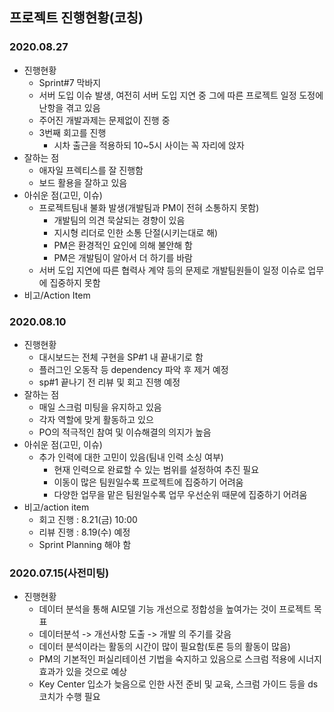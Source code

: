 ## 프로젝트 진행현황(코칭)

### 2020.08.27

* 진행현황
  * Sprint#7 막바지
  * 서버 도입 이슈 발생, 여전히 서버 도입 지연 중 그에 따른 프로젝트 일정 도정에 난항을 겪고 있음
  * 주어진 개발과제는 문제없이 진행 중
  * 3번째 회고를 진행
    * 시차 출근을 적용하되 10~5시 사이는 꼭 자리에 앉자
* 잘하는 점
  * 애자일 프렉티스를 잘 진행함
  * 보드 활용을 잘하고 있음
* 아쉬운 점(고민, 이슈)
  * 프로젝트팀내 불화 발생(개발팀과 PM이 전혀 소통하지 못함)
    * 개발팀의 의견 묵살되는 경향이 있음
    * 지시형 리더로 인한 소통 단절(시키는대로 해)
    * PM은 환경적인 요인에 의해 불안해 함
    * PM은 개발팀이 알아서 더 하기를 바람
  * 서버 도입 지연에 따른 협력사 계약 등의 문제로 개발팀원들이 일정 이슈로 업무에 집중하지 못함
* 비고/Action Item

### 2020.08.10

* 진행현황
  - 대시보드는 전체 구현을 SP#1 내 끝내기로 함
  - 플러그인 오동작 등 dependency 파악 후 제거 예정
  - sp#1 끝나기 전 리뷰 및 회고 진행 예정
* 잘하는 점
  - 매일 스크럼 미팅을 유지하고 있음
  - 각자 역할에 맞게 활동하고 있으
  - PO의 적극적인 참여 및 이슈해결의 의지가 높음
* 아쉬운 점(고민, 이슈)
  - 추가 인력에 대한 고민이 있음(팀내 인력 소싱 여부)
    - 현재 인력으로 완료할 수 있는 범위를 설정하여 추진 필요
    - 이동이 많은 팀원일수록 프로젝트에 집중하기 어려움
    - 다양한 업무을 맡은 팀원일수록 업무 우선순위 때문에 집중하기 어려움
* 비고/action item
  * 회고 진행 : 8.21(금) 10:00
  * 리뷰 진행 : 8.19(수) 예정
  * Sprint Planning 해야 함

### 2020.07.15(사전미팅)

- 진행현황
  - 데이터 분석을 통해 AI모델 기능 개선으로 정합성을 높여가는 것이 프로젝트 목표
  - 데이터분석 -> 개선사항 도출 -> 개발 의 주기를 갖음
  - 데이터 분석이라는 활동의 시간이 많이 필요함(토론 등의 활동이 많음)
  - PM의 기본적인 퍼실리테이션 기법을 숙지하고 있음으로 스크럼 적용에 시너지 효과가 있을 것으로 예상
  - Key Center 입소가 늦음으로 인한 사전 준비 및 교육, 스크럼 가이드 등을 ds 코치가 수행 필요
  
  

